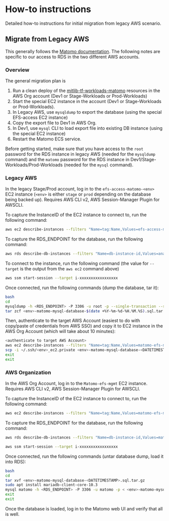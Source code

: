 # How-to instructions

Detailed how-to instructions for initial migration from legacy AWS scenario.

## Migrate from Legacy AWS

This generally follows the [Matomo documentation](https://matomo.org/faq/how-to/how-do-i-backup-and-restore-the-matomo-data/). The following notes are specific to our access to RDS in the two different AWS accounts.

### Overview

The general migration plan is

1. Run a clean deploy of the [mitlib-tf-workloads-matomo](https://github.com/MITLibraries/mitlib-tf-workloads-matomo) resources in the AWS Org account (Dev1 or Stage-Workloads or Prod-Workloads)
1. Start the special EC2 instance in the account (Dev1 or Stage-Workloads or Prod-Workloads).
1. In Legacy AWS, use `mysqldump` to export the database (using the special EFS-access EC2 instance)
1. Copy the export file to Dev1 in AWS Org.
1. In Dev1, use `mysql` CLI to load export file into existing DB instance (using the special EC2 instance)
1. Restart the Matomo ECS service.

Before getting started, make sure that you have access to the `root` password for the RDS instance in legacy AWS (needed for the `mysqldump` command) and the `matomo` password for the RDS instance in Dev1/Stage-Workloads/Prod-Workloads (needed for the `mysql` command).

### Legacy AWS

In the legacy Stage/Prod account, log in to the `efs-access-matomo-<env>` EC2 instance (`<env>` is either `stage` or `prod` depending on the database being backed up). Requires AWS CLI v2, AWS Session-Manager Plugin for AWSCLI.

To capture the InstanceID of the EC2 instance to connect to, run the following command:

```bash
aws ec2 describe-instances --filters "Name=tag:Name,Values=efs-access-matomo-<env>" --query "Reservations[*].Instances[*].[InstanceId]" --output text
```

To capture the RDS_ENDPOINT for the database, run the following command:

```bash
aws rds describe-db-instances --filters "Name=db-instance-id,Values=analytics-<env>" --query "DBInstances[*].Endpoint.Address" --output text
```

To connect to the instance, run the following command (the value for `--target` is the output from the `aws ec2` command above)

```bash
aws ssm start-session --target i-xxxxxxxxxxxxxxxxx
```

Once connected, run the following commands (dump the database, tar it):

```bash
bash
cd
mysqldump -h <RDS_ENDPOINT> -P 3306 -u root -p --single-transaction --set-gtid-purged=OFF --extended-insert --no-autocommit matomo > <env>-matomo-mysql5734.sql
tar zcf <env>-matomo-mysql-database-$(date +%Y-%m-%d-%H.%M.%S).sql.tar.gz <env>-matomo-mysql5734.sql
```

Then, authenticate to the target AWS Account (easiest to do with copy/paste of credentials from AWS SSO) and copy it to  EC2 instance in the AWS Org Account (which will take about 10 minutes):

```bash
<authenticate to target AWS Account>
aws ec2 describe-instances --filters "Name=tag:Name,Values=matomo-efs-mgmt" --query "Reservations[*].Instances[*].[InstanceId]" --output text
scp -i ~/.ssh/<env>_ec2.private <env>-matomo-mysql-database-<DATETIMESTAMP>.sql.tar.gz ubuntu@i-yyyyyyyyyyyyyyyyy:~/<env>-matomo-mysql-database-<DATETIMESTAMP>.sql.tar.gz
exit
exit
```

### AWS Organization

In the AWS Org Account, log in to the `Matomo-efs-mgmt` EC2 instance. Requires AWS CLI v2, AWS Session-Manager Plugin for AWSCLI.

To capture the InstanceID of the EC2 instance to connect to, run the following command:

```bash
aws ec2 describe-instances --filters "Name=tag:Name,Values=matomo-efs-mgmt" --query "Reservations[*].Instances[*].[InstanceId]" --output text
```

To capture the RDS_ENDPOINT for the database, run the following command:

```bash
aws rds describe-db-instances --filters "Name=db-instance-id,Values=matomo-mariadb-<env>" --query "DBInstances[*].Endpoint.Address" --output text
```

```bash
aws ssm start-session --target i-xxxxxxxxxxxxxxxxx
```

Once connected, run the following commands (untar database dump, load it into RDS):

```bash
bash
cd
tar xvf <env>-matomo-mysql-database-<DATETIMESTAMP>.sql.tar.gz
sudo apt install mariadb-client-core-10.3
mysql matomo -h <RDS_ENDPOINT> -P 3306 -u matomo -p < <env>-matomo-mysql5734.sql
exit
exit
```

Once the database is loaded, log in to the Matomo web UI and verify that all is well.
